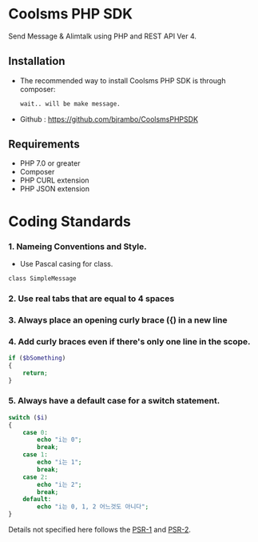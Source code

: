 # Coolsms PHP SDK

Send Message & Alimtalk using PHP and REST API Ver 4.

## Installation

- The recommended way to install Coolsms PHP SDK is through composer:

  ```bash
  wait.. will be make message.
  ```

- Github : https://github.com/bjrambo/CoolsmsPHPSDK

## Requirements

* PHP 7.0 or greater
* Composer
* PHP CURL extension
* PHP JSON extension

# Coding Standards

### 1. Nameing Conventions and Style.

* Use Pascal casing for class.

```
class SimpleMessage
```

### 2. Use real tabs that are equal to 4 spaces

### 3. Always place an opening curly brace ({) in a new line

### 4. Add curly braces even if there's only one line in the scope.

```php
if ($bSomething)
{
    return;
}
```

### 5. Always have a default case for a switch statement.

```php
switch ($i)
{
    case 0:
        echo "i는 0";
        break;
    case 1:
        echo "i는 1";
        break;
    case 2:
        echo "i는 2";
        break;
    default:
        echo "i는 0, 1, 2 어느것도 아니다";
}
```
Details not specified here follows the [PSR-1](https://www.php-fig.org/psr/psr-1/) and [PSR-2](https://www.php-fig.org/psr/psr-2/).